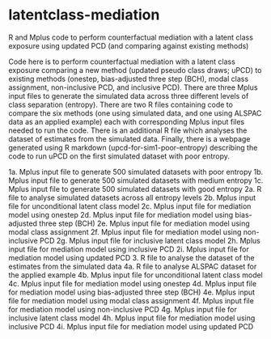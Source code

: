 # latentclass-mediation
R and Mplus code to perform counterfactual mediation with a latent class exposure using updated PCD (and comparing against existing methods)

Code here is to perform counterfactual mediation with a latent class exposure comparing a new method (updated pseudo class draws; uPCD) to existing methods (onestep, bias-adjusted three step (BCH), modal class assignment, non-inclusive PCD, and inclusive PCD). There are three Mplus input files to generate the simulated data across three different levels of class separation (entropy). There are two R files containing code to compare the six methods (one using simulated data, and one using ALSPAC data as an applied example) each with corresponding Mplus input files needed to run the code. There is an additional R file which analyses the dataset of estimates from the simulated data. Finally, there is a webpage generated using R markdown (upcd-for-sim1-poor-entropy) describing the code to run uPCD on the first simulated dataset with poor entropy.

1a. Mplus input file to generate 500 simulated datasets with poor entropy
1b. Mplus input file to generate 500 simulated datasets with medium entropy
1c. Mplus input file to generate 500 simulated datasets with good entropy
2a. R file to analyse simulated datasets across all entropy levels
2b. Mplus input file for unconditional latent class model
2c. Mplus input file for mediation model using onestep
2d. Mplus input file for mediation model using bias-adjusted three step (BCH)
2e. Mplus input file for mediation model using modal class assignment
2f. Mplus input file for mediation model using non-inclusive PCD
2g. Mplus input file for inclusive latent class model
2h. Mplus input file for mediation model using inclusive PCD
2i. Mplus input file for mediation model using updated PCD
3. R file to analyse the dataset of the estimates from the simulated data
4a. R file to analyse ALSPAC dataset for the applied example
4b. Mplus input file for unconditional latent class model
4c. Mplus input file for mediation model using onestep
4d. Mplus input file for mediation model using bias-adjusted three step (BCH)
4e. Mplus input file for mediation model using modal class assignment
4f. Mplus input file for mediation model using non-inclusive PCD
4g. Mplus input file for inclusive latent class model
4h. Mplus input file for mediation model using inclusive PCD
4i. Mplus input file for mediation model using updated PCD
